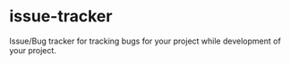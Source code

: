 # issue-tracker
Issue/Bug tracker for tracking bugs for your project while development of your project. 
